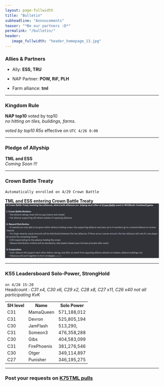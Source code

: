 ```yaml
---
layout: page-fullwidth
title: "Bulletin"
subheadline: "Annoucements"
teaser: "*Be our partners :D*"
permalink: "/bulletin/"
header:
   image_fullwidth: "header_homepage_13.jpg"
---
```

### Allies & Partners

* Ally: **ESS, TRU**

* NAP Partner: **POW, RiF, PLH**

* Farm alliance: **tml**

--- 
### Kingdom Rule
  
**NAP top10** voted by top10 <br>
*no hitting on tiles, buildings, farms.*<br>

*voted by top10 R5s* effective on `UTC 4/26 0:00`<br>

---
### Pledge of Allyship
**TML and ESS** <br>
*Coming Soon !!!*<br>

---
### Crown Battle Treaty
`Automatically enrolled on 4/29 Crown Battle`<br>

**TML and ESS entering Crown Battle Treaty**<br>
![](https://github.com/rkuo2023/K75TML/blob/gh-pages/images/Crown%20Battle%20Treaty.PNG?raw=true)

---
### K55 Leadersboard Solo-Power, StrongHold
`on 4/28 15:20`<br>
Headcount : *C31 x4, C30 x6, C29 x2, C28 x8, C27 x11, C26 x40*
*not all participating KvK*
<table>
   <tr><th>SH level</th><th>Name</th><th>Solo Power</th></tr>
   <tr><td>C31</td><td>MamaQueen</td><td>571,188,012</td></tr>
   <tr><td>C31</td><td>Devron</td><td>525,805,194</td></tr>
   <tr><td>C30</td><td>JamFlash</td><td>513,290,</td></tr>
   <tr><td>C31</td><td>Someon3</td><td>476,358,288</td></tr>
   <tr><td>C30</td><td>Gibs</td><td>404,583,099</td></tr>
   <tr><td>C31</td><td>FirePhoenix</td><td>381,276,546</td></tr>
   <tr><td>C30</td><td>Otger</td><td>349,114,897</td></tr>
   <tr><td>C27</td><td>Punisher</td><td>346,195,275</td></tr>
</table>

---
### Post your requests on [K75TML pulls](https://github.com/rkuo2023/K75TML/pulls)

